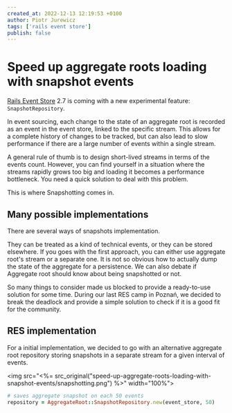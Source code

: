 ```yaml
---
created_at: 2022-12-13 12:19:53 +0100
author: Piotr Jurewicz
tags: ['rails event store']
publish: false
---
```


# Speed up aggregate roots loading with snapshot events

[Rails Event Store](https://railseventstore.org/) 2.7 is coming with a new experimental feature: `SnapshotRepository`.

<!-- more -->

In event sourcing, each change to the state of an aggregate root is recorded as an event in the event store, linked to the specific stream.
This allows for a complete history of changes to be tracked, but can also lead to slow performance if there are a large number of events within a single stream.

A general rule of thumb is to design short-lived streams in terms of the events count. However, you can find yourself in a situation where the streams rapidly grows too big and loading it becomes a performance bottleneck.
You need a quick solution to deal with this problem.

This is where Snapshotting comes in.

## Many possible implementations

There are several ways of snapshots implementation. 

They can be treated as a kind of technical events, or they can be stored elsewhere.
If you goes with the first approach, you can either use aggregate root's stream or a separate one.
It is not so obvious how to actually dump the state of the aggregate for a persistence.
We can also debate if Aggregate root should know about being snapshotted or not.

So many things to consider made us blocked to provide a ready-to-use solution for some time.
During our last RES camp in Poznań, we decided to break the deadlock and provide a simple solution to check if it is a good fit for the community.

## RES implementation

For a initial implementation, we decided to go with an alternative aggregate root repository storing snapshots in a separate stream for a given interval of events.

<img src="<%= src_original("speed-up-aggregate-roots-loading-with-snapshot-events/snapshotting.png") %>" width="100%">

```ruby
# saves aggregate snapshot on each 50 events
repository = AggregateRoot::SnapshotRepository.new(event_store, 50)
```
